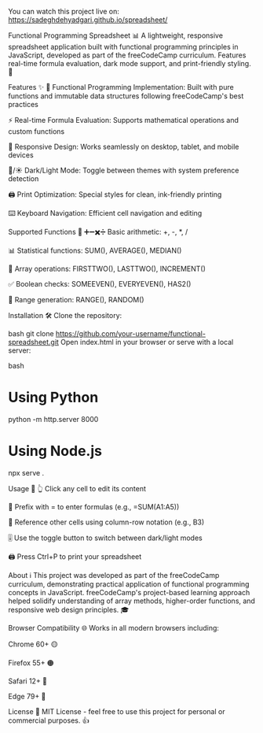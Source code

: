 You can watch this project live on: https://sadeghdehyadgari.github.io/spreadsheet/

Functional Programming Spreadsheet 📊
A lightweight, responsive spreadsheet application built with functional programming principles in JavaScript, developed as part of the freeCodeCamp curriculum. Features real-time formula evaluation, dark mode support, and print-friendly styling. 🚀

Features ✨
🧮 Functional Programming Implementation: Built with pure functions and immutable data structures following freeCodeCamp's best practices

⚡ Real-time Formula Evaluation: Supports mathematical operations and custom functions

📱 Responsive Design: Works seamlessly on desktop, tablet, and mobile devices

🌙/☀️ Dark/Light Mode: Toggle between themes with system preference detection

🖨️ Print Optimization: Special styles for clean, ink-friendly printing

⌨️ Keyboard Navigation: Efficient cell navigation and editing

Supported Functions 🔢
➕➖✖️➗ Basic arithmetic: +, -, *, /

📊 Statistical functions: SUM(), AVERAGE(), MEDIAN()

🔄 Array operations: FIRSTTWO(), LASTTWO(), INCREMENT()

✅ Boolean checks: SOMEEVEN(), EVERYEVEN(), HAS2()

🎯 Range generation: RANGE(), RANDOM()

Installation 🛠️
Clone the repository:

bash
git clone https://github.com/your-username/functional-spreadsheet.git
Open index.html in your browser or serve with a local server:

bash
# Using Python
python -m http.server 8000


# Using Node.js
npx serve .

Usage 📝
👆 Click any cell to edit its content

🔣 Prefix with = to enter formulas (e.g., =SUM(A1:A5))

🔗 Reference other cells using column-row notation (e.g., B3)

🎚️ Use the toggle button to switch between dark/light modes

🖨️ Press Ctrl+P to print your spreadsheet

About ℹ️
This project was developed as part of the freeCodeCamp curriculum, demonstrating practical application of functional programming concepts in JavaScript. freeCodeCamp's project-based learning approach helped solidify understanding of array methods, higher-order functions, and responsive web design principles. 🎓

Browser Compatibility 🌐
Works in all modern browsers including:

Chrome 60+ 🟡

Firefox 55+ 🟠

Safari 12+ 🔵

Edge 79+ 🔵

License 📄
MIT License - feel free to use this project for personal or commercial purposes. 👍

